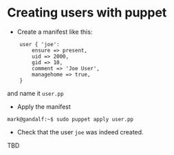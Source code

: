 Creating users with puppet
==========================

* Create a manifest like this:

```puppet
    user { 'joe':
    	ensure => present,
    	uid => 2000,
    	gid => 10,
    	comment => 'Joe User',
    	managehome => true,
    }
```

and name it `user.pp`

* Apply the manifest

```console
mark@gandalf:~$ sudo puppet apply user.pp
```

* Check that the user `joe` was indeed created.

TBD
